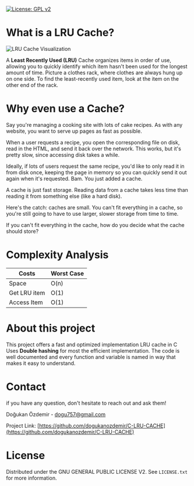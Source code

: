 [![License: GPL v2](https://img.shields.io/badge/License-GPL_v2-blue.svg)](https://www.gnu.org/licenses/old-licenses/gpl-2.0.en.html)

# What is a LRU Cache?



![LRU Cache Visualization](https://miro.medium.com/max/1838/1*g3ZAdDKF1NwgpzZS9HC39g.png)


A **Least Recently Used (LRU)** Cache organizes items in order of use, allowing you to quickly identify which item hasn't been used for the longest amount of time.
Picture a clothes rack, where clothes are always hung up on one side. To find the least-recently used item, look at the item on the other end of the rack. 

# Why even use a Cache?
Say you're managing a cooking site with lots of cake recipes. As with any website, you want to serve up pages as fast as possible.

When a user requests a recipe, you open the corresponding file on disk, read in the HTML, and send it back over the network. This works, but it's pretty slow, since accessing disk takes a while.

Ideally, if lots of users request the same recipe, you'd like to only read it in from disk once, keeping the page in memory so you can quickly send it out again when it's requested. Bam. You just added a cache.

A cache is just fast storage. Reading data from a cache takes less time than reading it from something else (like a hard disk).

Here's the catch: caches are small. You can't fit everything in a cache, so you're still going to have to use larger, slower storage from time to time.

If you can't fit everything in the cache, how do you decide what the cache should store? 


# Complexity Analysis

| Costs       |  Worst Case |
| ----------- | ----------- |
| Space       |  O(n)       |
| Get LRU item|  O(1)       |
| Access Item |  O(1)       |


# About this project

This project offers a fast and optimized implementation LRU cache in C
Uses **Double hashing** for most the efficient implementation.
The code is well documented and every function and variable is named in way that makes it easy to understand.

# Contact

if you have any question, don't hesitate to reach out and ask them!

Doğukan Özdemir - dogu757@gmail.com

Project Link: [https://github.com/dogukanozdemir/C-LRU-CACHE](https://github.com/dogukanozdemir/C-LRU-CACHE)

# License

Distributed under the GNU GENERAL PUBLIC LICENSE V2. See `LICENSE.txt` for more information.

